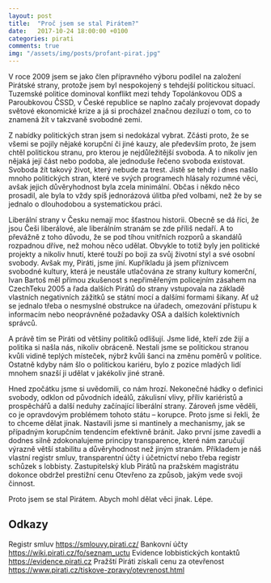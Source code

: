 ```yaml
---
layout: post
title:  "Proč jsem se stal Pirátem?"
date:   2017-10-24 18:00:00 +0100
categories: pirati
comments: true
img: "/assets/img/posts/profant-pirat.jpg"
---
```

V roce 2009 jsem se jako člen přípravného výboru podílel na založení Pirátské strany, protože jsem byl nespokojený s tehdejší politickou situací. Tuzemské politice dominoval konflikt mezi tehdy Topolánkovou ODS a Paroubkovou ČSSD, v České republice se naplno začaly projevovat dopady světové ekonomické krize a já si procházel značnou deziluzí o tom, co to znamená žít v takzvaně svobodné zemi.

Z nabídky politických stran jsem si nedokázal vybrat. Zčásti proto, že se všemi se pojily nějaké korupční či jiné kauzy, ale především proto, že jsem chtěl politickou stranu, pro kterou je nejdůležitější svoboda. A to nikoliv jen nějaká její část nebo podoba, ale jednoduše řečeno svoboda existovat. Svoboda žít takový život, který nebude za trest. Jistě se tehdy i dnes našlo mnoho politických stran, které ve svých programech hlásaly rozumné věci, avšak jejich důvěryhodnost byla zcela minimální. Občas i někdo něco prosadil, ale byla to vždy spíš jednorázová úlitba před volbami, než že by se jednalo o dlouhodobou a systematickou práci.

Liberální strany v Česku nemají moc šťastnou historii. Obecně se dá říci, že jsou Češi liberálové, ale liberálním stranám se zde příliš nedaří. A to převážně z toho důvodu, že se pod tíhou vnitřních rozporů a skandálů rozpadnou dříve, než mohou něco udělat. Obvykle to totiž byly jen politické projekty a nikoliv hnutí, které touží po boji za svůj životní styl a své osobní svobody. Avšak my, Piráti, jsme jiní. Kupříkladu já jsem příznivcem svobodné kultury, která je neustále utlačována ze strany kultury komerční, Ivan Bartoš měl přímou zkušenost s nepřiměřeným policejním zásahem na CzechTeku 2005 a řada dalších Pirátů do strany vstupovala na základě vlastních negativních zážitků se státní mocí a dalšími formami šikany. Ať už se jednalo třeba o nesmyslné obstrukce na úřadech, omezování přístupu k informacím nebo neoprávněné požadavky OSA a dalších kolektivních správců.

A právě tím se Piráti od většiny politiků odlišují. Jsme lidé, kteří zde žijí a politika si našla nás, nikoliv obráceně. Nestali jsme se politickou stranou kvůli vidině teplých místeček, nýbrž kvůli šanci na změnu poměrů v politice. Ostatně kdyby nám šlo o politickou kariéru, bylo z pozice mladých lidí mnohem snazší ji udělat v jakékoliv jiné straně.

Hned zpočátku jsme si uvědomili, co nám hrozí. Nekonečné hádky o definici svobody, odklon od původních ideálů, zákulisní vlivy, příliv kariéristů a prospěchářů a další neduhy začínající liberální strany. Zároveň jsme věděli, co je opravdovým problémem tohoto státu – korupce. Proto jsme si řekli, že to chceme dělat jinak. Nastavili jsme si mantinely a mechanismy, jak se případným korupčním tendencím efektivně bránit. Jako první jsme zavedli a dodnes silně zdokonalujeme principy transparence, které nám zaručují výrazně větší stabilitu a důvěryhodnost než jiným stranám. Příkladem je náš vlastní registr smluv, transparentní účty i účetnictví nebo třeba registr schůzek s lobbisty. Zastupitelský klub Pirátů na pražském magistrátu dokonce obdržel prestižní cenu Otevřeno za způsob, jakým vede svoji činnost.

Proto jsem se stal Pirátem. Abych mohl dělat věci jinak. Lépe.

## Odkazy

Registr smluv https://smlouvy.pirati.cz/
Bankovní účty https://wiki.pirati.cz/fo/seznam_uctu
Evidence lobbistických kontaktů https://evidence.pirati.cz
Pražští Piráti získali cenu za otevřenost https://www.pirati.cz/tiskove-zpravy/otevrenost.html
